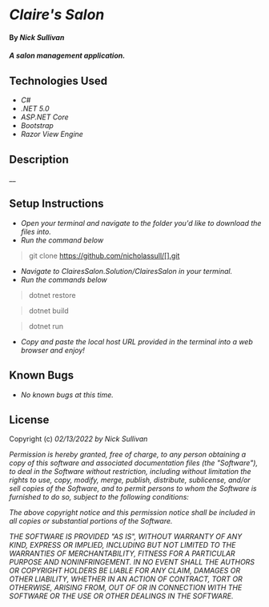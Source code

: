 <!-- Change to Project Name -->
# _Claire's Salon_

#### By _**Nick Sullivan**_

#### _A salon management application._

## Technologies Used

* _C#_
* _.NET 5.0_
* _ASP.NET Core_
* _Bootstrap_
* _Razor View Engine_

## Description

__

## Setup Instructions

* _Open your terminal and navigate to the folder you'd like to download the files into._
* _Run the command below_
> git clone https://github.com/nicholassull/[].git
* _Navigate to ClairesSalon.Solution/ClairesSalon in your terminal._
* _Run the commands below_
>dotnet restore

>dotnet build

>dotnet run
* _Copy and paste the local host URL provided in the terminal into a web browser and enjoy!_

## Known Bugs

* _No known bugs at this time._

## License

Copyright (c) _02/13/2022_ _by Nick Sullivan_


_Permission is hereby granted, free of charge, to any person obtaining a copy of this software and associated documentation files (the "Software"), to deal in the Software without restriction, including without limitation the rights to use, copy, modify, merge, publish, distribute, sublicense, and/or sell copies of the Software, and to permit persons to whom the Software is furnished to do so, subject to the following conditions:_

_The above copyright notice and this permission notice shall be included in all copies or substantial portions of the Software._

_THE SOFTWARE IS PROVIDED "AS IS", WITHOUT WARRANTY OF ANY KIND, EXPRESS OR IMPLIED, INCLUDING BUT NOT LIMITED TO THE WARRANTIES OF MERCHANTABILITY, FITNESS FOR A PARTICULAR PURPOSE AND NONINFRINGEMENT. IN NO EVENT SHALL THE AUTHORS OR COPYRIGHT HOLDERS BE LIABLE FOR ANY CLAIM, DAMAGES OR OTHER LIABILITY, WHETHER IN AN ACTION OF CONTRACT, TORT OR OTHERWISE, ARISING FROM, OUT OF OR IN CONNECTION WITH THE SOFTWARE OR THE USE OR OTHER DEALINGS IN THE SOFTWARE._